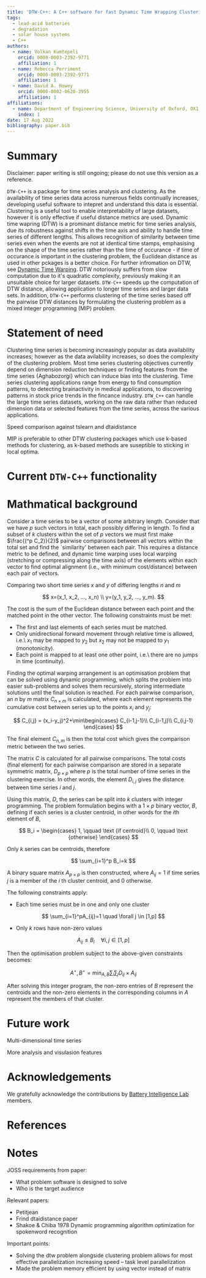 ```yaml
---
title: 'DTW-C++: A C++ software for fast Dynamic Time Wrapping Clustering'
tags:
  - lead-acid batteries
  - degradation
  - solar house systems
  - C++
authors:
  - name: Volkan Kumtepeli
    orcid: 0000-0003-2392-9771
    affiliation: 1
  - name: Rebecca Perriment
    orcid: 0000-0003-2392-9771
    affiliation: 1
  - name: David A. Howey
    orcid: 0000-0002-0620-3955
    affiliation: 1
affiliations:
  - name: Department of Engineering Science, University of Oxford, OX1 3PJ, Oxford, UK
    index: 1
date: 17 Aug 2022
bibliography: paper.bib
---
```


# Summary

Disclaimer: paper writing is still ongoing; please do not use this version as a reference. 

``DTW-C++`` is a package for time series analysis and clustering. As the availability of time series data across numerous fields continually increases, developing useful software to intepret and understand this data is essential. Clustering is a useful tool to enable interpretability of large datasets, however it is only effective if useful distance metrics are used. Dynamic time wapring (DTW) is a prominant distance metric for time series analysis, due its robustness against shifts in the time axis and ability to handle time series of different lengths. This allows recognition of similarity between time series even when the events are not at identical time stamps, emphasising on the shape of the time series rather than the time of occurance - if time of occurance is important in the clustering problem, the Euclidean distance as used in other pckages is a better choice. For further infromation on DTW, see [Dynamic Time Warping](../docs/2_method/2_dtw.html). DTW notoriously suffers from slow computation due to it's quadratic complexity, previously making it an unsuitable choice for larger datasets. ``DTW-C++`` speeds up the computation of DTW distance, allowing application to longer time series and larger data sets. In addition, ``DTW-C++`` performs clustering of the time series based off the pairwise DTW distances by formulating the clustering problem as a mixed integer programming (MIP) problem. 

# Statement of need

Clustering time series is becoming increasingly popular as data availability increases; however as the data avilability increases, so does the complexity of the clustering problem. Most time series clustering objectives currently depend on dimension reduction techniques or finding features from the time series {Aghabozorgi} which can induce bias into the clustering. Time series clustering applications range from energy to find consumption patterns, to detecting brainactivity in medical applications, to discovering patterns in stock price trends in the fincance industry. ``DTW_C++`` can handle the large time series datasets, working on the raw data rather than reduced dimension data or selected features from the time series, across the various applications.

Speed comparison against tslearn and dtaidistance

MIP is preferable to other DTW clustering packages which use k-based methods for clustering, as k-based methods are suseptible to sticking in local optima.



# Current ``DTW-C++`` functionality



# Mathmatical background

Consider a time series to be a vector of some arbitrary length. Consider that we have $p$ such vectors in total, each possibly differing in length. To find a subset of $k$ clusters within the set of $p$ vectors we must first make $\frac{(^p C_2)}{2}$ pairwise comparisons between all vectors within the total set and find the `similarity' between each pair. This requires a distance metric to be defined, and dynamic time warping uses local warping (stretching or compressing along the time axis) of the elements within each vector to find optimal alignment (i.e., with minimum cost/distance) between each pair of vectors. 


Comparing two short time series $x$ and $y$ of differing lengths $n$ and $m$

$$
x=(x_1, x_2, ..., x_n) \\
y=(y_1, y_2, ..., y_m).
$$

The cost is the sum of the Euclidean distance between each point and the matched point in the other vector. The following constraints must be met:
* The first and last elements of each series must be matched.
* Only unidirectional forward movement through relative time is allowed, i.e.\ $x_1$ may be mapped to $y_2$ but $x_2$ may not be mapped to $y_1$ (monotonicity).
* Each point is mapped to at least one other point, i.e.\ there are no jumps in time (continuity).

Finding the optimal warping arrangement is an optimisation problem that can be solved using dynamic programming, which splits the problem into easier sub-problems and solves them recursively, storing intermediate solutions until the final solution is reached. For each pairwise comparison, an $n$ by $m$ matrix $C_{n\times m}$ is calculated, where each element represents the cumulative cost between series up to the points $x_i$ and $y_j$:

$$
C_{i,j} = (x_i-y_j)^2+\min\begin{cases}
C_{i-1,j-1}\\
C_{i-1,j}\\
C_{i,j-1}
\end{cases}
$$

The final element $C_{n,m}$ is then the total cost which gives the comparison metric between the two series.

The matrix $C$ is calculated for all pairwise comparisons. The total costs (final element) for each pairwise comparison are stored in a separate symmetric matrix, $D_{p\times p}$ where $p$ is the total number of time series in the clustering exercise. In other words, the element $D_{i,j}$ gives the distance between time series $i$ and $j$.

Using this matrix, $D$, the series can be split into $k$ clusters with integer programming. The problem formulation begins with a $1\times p$ binary vector, $B$, defining if each series is a cluster centroid, in other words for the $i$th element of $B$, 

$$
B_i = \begin{cases}
1, \qquad \text {if centroid}\\
0, \qquad \text {otherwise}
\end{cases}
$$

Only $k$ series can be centroids, therefore

$$
\sum_{i=1}^p B_i=k
$$

A binary square matrix $A_{p\times p}$ is then constructed, where $A_{ij}=1$ if time series $j$ is a member of the $i$ th cluster centroid, and 0 otherwise.

The following constraints apply:
* Each time series must be in one and only one cluster 

$$
\sum_{i=1}^pA_{ij}=1  \quad \forall j \in [1,p]
$$

* Only $k$ rows have non-zero values 

$$
A_{ij} \le B_i \quad \forall i,j \in [1,p]
$$

Then the optimisation problem subject to the above-given constraints becomes:

$$
A^\star, B^\star = \min_{A,B} \sum_i \sum_j D_{ij} \times A_{ij} 
$$

After solving this integer program, the non-zero entries of $B$ represent the centroids and the non-zero elements in the corresponding columns in $A$ represent the members of that cluster.


# Future work

Multi-dimensional time series

More analysis and visulasion features

# Acknowledgements

We gratefully acknowledge the contributions by [Battery Intelligence Lab](https://howey.eng.ox.ac.uk) members. 


# References

# Notes

JOSS requirements from paper:
* What problem software is designed to solve
* Who is the target audience


Relevant papers:
* Petitjean
* Frind dtaidistance paper
* Shakoe & Chiba 1978 Dynamic programming algorithm optimization for spokenword recognition

Important points:
* Solving the dtw problem alongside clustering problem allows for most effective parallelization increasing speed – task level parallelization
* Made the problem memory efficient by using vector instead of matrix

